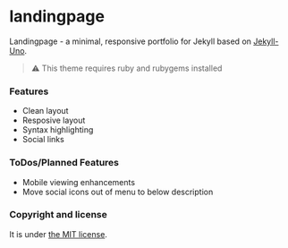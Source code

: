 # landingpage

 Landingpage - a minimal, responsive portfolio for Jekyll based on [Jekyll-Uno](https://github.com/joshgerdes/jekyll-uno).

> :warning:
  This theme requires ruby and rubygems installed

### Features

* Clean layout
* Resposive layout
* Syntax highlighting
* Social links


### ToDos/Planned Features

* Mobile viewing enhancements
* Move social icons out of menu to below description

### Copyright and license

It is under [the MIT license](/LICENSE).
